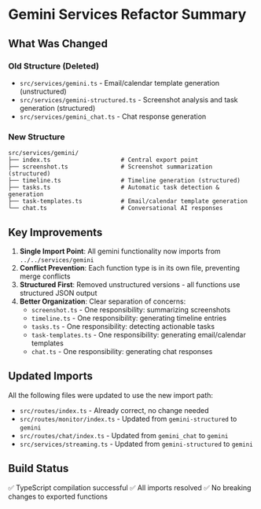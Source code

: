 # Gemini Services Refactor Summary

## What Was Changed

### Old Structure (Deleted)
- `src/services/gemini.ts` - Email/calendar template generation (unstructured)
- `src/services/gemini-structured.ts` - Screenshot analysis and task generation (structured)
- `src/services/gemini_chat.ts` - Chat response generation

### New Structure
```
src/services/gemini/
├── index.ts                    # Central export point
├── screenshot.ts               # Screenshot summarization (structured)
├── timeline.ts                 # Timeline generation (structured)
├── tasks.ts                    # Automatic task detection & generation
├── task-templates.ts           # Email/calendar template generation
└── chat.ts                     # Conversational AI responses
```

## Key Improvements

1. **Single Import Point**: All gemini functionality now imports from `../../services/gemini`
2. **Conflict Prevention**: Each function type is in its own file, preventing merge conflicts
3. **Structured First**: Removed unstructured versions - all functions use structured JSON output
4. **Better Organization**: Clear separation of concerns:
   - `screenshot.ts` - One responsibility: summarizing screenshots
   - `timeline.ts` - One responsibility: generating timeline entries
   - `tasks.ts` - One responsibility: detecting actionable tasks
   - `task-templates.ts` - One responsibility: generating email/calendar templates
   - `chat.ts` - One responsibility: generating chat responses

## Updated Imports

All the following files were updated to use the new import path:

- `src/routes/index.ts` - Already correct, no change needed
- `src/routes/monitor/index.ts` - Updated from `gemini-structured` to `gemini`
- `src/routes/chat/index.ts` - Updated from `gemini_chat` to `gemini`
- `src/services/streaming.ts` - Updated from `gemini-structured` to `gemini`

## Build Status
✅ TypeScript compilation successful
✅ All imports resolved
✅ No breaking changes to exported functions

